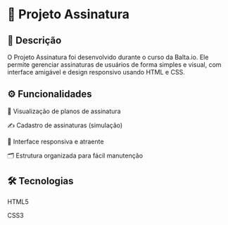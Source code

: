 
# 🎯 Projeto Assinatura

## 📖 Descrição

O Projeto Assinatura foi desenvolvido durante o curso da Balta.io.
Ele permite gerenciar assinaturas de usuários de forma simples e visual, com interface amigável e design responsivo usando HTML e CSS.

## ⚙️ Funcionalidades

🎨 Visualização de planos de assinatura

✍️ Cadastro de assinaturas (simulação)

📱 Interface responsiva e atraente

🗂 Estrutura organizada para fácil manutenção

## 🛠 Tecnologias

HTML5

CSS3
